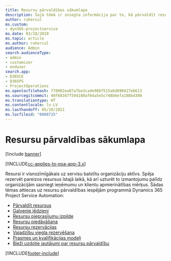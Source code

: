 ```yaml
---
title: Resursu pārvaldības sākumlapa
description: Šajā tēmā ir sniegta informācija par to, kā pārvaldīt resursus.
author: ruhercul
ms.custom:
- dyn365-projectservice
ms.date: 03/28/2019
ms.topic: article
ms.author: ruhercul
audience: Admin
search.audienceType:
- admin
- customizer
- enduser
search.app:
- D365CE
- D365PS
- ProjectOperations
ms.openlocfilehash: 778002ea07a7be3cade988f515a6d890427e6613
ms.sourcegitcommit: 40f68387f594180af64a5e5c748b6efa188bd300
ms.translationtype: HT
ms.contentlocale: lv-LV
ms.lasthandoff: 05/10/2021
ms.locfileid: "6008725"
---
```

# <a name="resource-management-home-page"></a>Resursu pārvaldības sākumlapa

[!include [banner](../includes/psa-now-project-operations.md)]

[!INCLUDE[cc-applies-to-psa-app-3.x](../includes/cc-applies-to-psa-app-3x.md)]

Resursi ir visnozīmīgākais uz servisu balstītu organizāciju aktīvs. Spēja rezervēt pareizos resursus īstajā laikā, kā arī uzturēt to izmantojumu palīdz organizācijām sasniegt ieņēmumu un klientu apmierinātības mērķus. Šādas tēmas attiecas uz resursu pārvaldības iespējām programmā Dynamics 365 Project Service Automation:

- [Pārvaldīt resursus](manage-resources.md)
- [Galvenie jēdzieni](reports-key-concepts.md)
- [Resursu pieprasījumu izpilde](resource-management-fulfill-requests.md)
- [Resursu piedāvāšana](resource-management-propose-resources.md)
- [Resursu rezervācijas](resource-management-book-resources-scheduleboard.md)
- [Vajadzību viegla rezervēšana](resource-management-softbook-requirements.md)
- [Prasmes un kvalifikācijas modeļi](resource-management-skills-proficiency.md)
- [Bieži uzdotie jautājumi par resursu pārvaldību](resource-management-faq.md)


[!INCLUDE[footer-include](../includes/footer-banner.md)]
